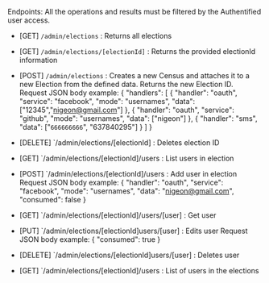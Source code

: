Endpoints:
All the operations and results must be filtered by the Authentified user access.

- [GET] `/admin/elections` : Returns all elections

- [GET] `/admin/elections/[electionId]` : Returns the provided electionId information

- [POST] `/admin/elections` : Creates a new Census and attaches it to a new Election from the defined data. Returns the new Election ID.
Request JSON body example:
{ "handlers": 
    [
        {
            "handler": "oauth",
            "service": "facebook",
            "mode": "usernames",
            "data": ["12345","nigeon@gmail.com"]
        },
        {
            "handler": "oauth",
            "service": "github",
            "mode": "usernames",
            "data": ["nigeon"]
        },
        {
            "handler": "sms",
            "data": ["`666666666`", "637840295"]
        }
    ]
}

- [DELETE] `/admin/elections/[electionId] : Deletes election ID

- [GET] `/admin/elections/[electionId]/users : List users in election

- [POST] `/admin/elections/[electionId]/users : Add user in election
Request JSON body example:
{
    "handler": "oauth",
    "service": "facebook",
    "mode": "usernames",
    "data": "nigeon@gmail.com",
    "consumed": false
}

- [GET] `/admin/elections/[electionId]/users/[user] : Get user

- [PUT] `/admin/elections/[electionId]users/[user] : Edits user
Request JSON body example:
{
    "consumed": true
}

- [DELETE] `/admin/elections/[electionId]users/[user] : Deletes user

- [GET] `/admin/elections/[electionId]/users : List of users in the elections